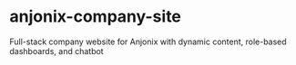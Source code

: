 # anjonix-company-site
Full-stack company website for Anjonix with dynamic content, role-based dashboards, and chatbot
